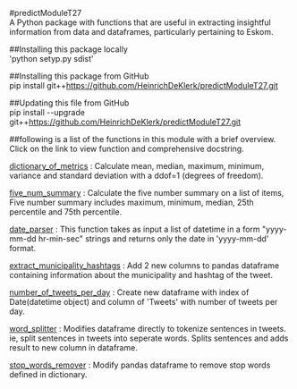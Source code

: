#predictModuleT27  
A Python package with functions that are useful in extracting insightful information from data and dataframes, particularly pertaining to Eskom. 

##Installing this package locally  
'python setyp.py sdist'

##Installing this package from GitHub  
pip install git++https://github.com/HeinrichDeKlerk/predictModuleT27.git

##Updating this file from GitHub  
pip install --upgrade git++https://github.com/HeinrichDeKlerk/predictModuleT27.git

##following is a list of the functions in this module with a brief overview. Click on the link to view function and comprehensive docstring.


[dictionary_of_metrics](functions/dictionary_of_metrics.py) :   Calculate mean, median, maximum, minimum, variance and standard deviation with a ddof=1 (degrees of freedom).
    	   	             

[five_num_summary](functions/five_num_summary.py) :   Calculate the five number summary on a list of items, Five number summary includes maximum, minimum, median, 25th                        percentile and 75th percentile.
    	             

[date_parser](functions/date_parser.py) :   This function takes as input a list of datetime in a form "yyyy-mm-dd hr-min-sec" strings and returns only the date in                   'yyyy-mm-dd' format.

[extract_municipality_hashtags](functions/extract_municipality_hashtags.py) :   Add 2 new columns to pandas dataframe containing information about the municipality and hashtag of the                                   tweet.
	  		                        

[number_of_tweets_per_day](functions/number_of_tweets_per_day.py) :   Create new dataframe with index of Date(datetime object) and column of 'Tweets' with number of tweets per                                day.    
    	   		               

[word_splitter](functions/word_splitter.py) :   Modifies dataframe directly to tokenize sentences in tweets. ie, split sentences in tweets into seperate words. Splits                   sentences and adds result to new column in dataframe.
    	          

[stop_words_remover](functions/stop_words_remover.py) :   Modify pandas dataframe to remove stop words defined in dictionary.    
    	      	       
